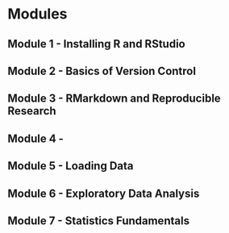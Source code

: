 # Modules

## Module 1 - Installing R and RStudio
## Module 2 - Basics of Version Control
## Module 3 - RMarkdown and Reproducible Research
## Module 4 -
## Module 5 - Loading Data
## Module 6 - Exploratory Data Analysis
## Module 7 - Statistics Fundamentals
